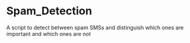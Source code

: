 # Spam_Detection
A script to detect between spam SMSs and distinguish which ones are important and which ones are not
